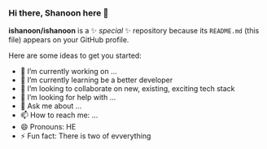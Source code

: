 ### Hi there, Shanoon here 👋

**ishanoon/ishanoon** is a ✨ _special_ ✨ repository because its `README.md` (this file) appears on your GitHub profile.

Here are some ideas to get you started:

- 🔭 I’m currently working on ...
- 🌱 I’m currently learning be a better developer
- 👯 I’m looking to collaborate on new, existing, exciting tech stack
- 🤔 I’m looking for help with ...
- 💬 Ask me about ...
- 📫 How to reach me: ...
- 😄 Pronouns: HE
- ⚡ Fun fact: There is two of evverything
